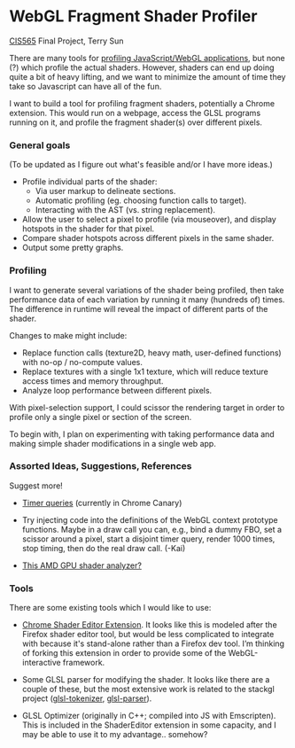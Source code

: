 # WebGL Fragment Shader Profiler
[CIS565][cis565] Final Project, Terry Sun

There are many tools for [profiling JavaScript/WebGL applications][profile], but
none (?) which profile the actual shaders. However, shaders can end up doing
quite a bit of heavy lifting, and we want to minimize the
amount of time they take so Javascript can have all of the fun.

I want to build a tool for profiling fragment shaders, potentially a Chrome
extension. This would run on a webpage, access the GLSL programs running on it,
and profile the fragment shader(s) over different pixels.

  [cis565]: cis565-fall-2015.github.io
  [profile]: http://www.realtimerendering.com/blog/webgl-debugging-and-profiling-tools/

### General goals

(To be updated as I figure out what's feasible and/or I have more ideas.)

* Profile individual parts of the shader:
  * Via user markup to delineate sections.
  * Automatic profiling (eg. choosing function calls to target).
  * Interacting with the AST (vs. string replacement).
* Allow the user to select a pixel to profile (via mouseover), and display
  hotspots in the shader for that pixel.
* Compare shader hotspots across different pixels in the same shader.
* Output some pretty graphs.

### Profiling

I want to generate several variations of the shader being profiled, then take
performance data of each variation by running it many (hundreds of) times. The
difference in runtime will reveal the impact of different parts of the shader.

Changes to make might include:

* Replace function calls (texture2D, heavy math, user-defined functions) with
  no-op / no-compute values.
* Replace textures with a single 1x1 texture, which will reduce texture access
  times and memory throughput.
* Analyze loop performance between different pixels.

With pixel-selection support, I could scissor the rendering target in order to
profile only a single pixel or section of the screen.

To begin with, I plan on experimenting with taking performance data and making
simple shader modifications in a single web app.

### Assorted Ideas, Suggestions, References

Suggest more!

* [Timer queries][timer-queries] (currently in Chrome Canary)
* Try injecting code into the definitions of the WebGL context prototype
  functions. Maybe in a draw call you can, e.g., bind a dummy FBO, set a
  scissor around a pixel, start a disjoint timer query, render 1000 times, stop
  timing, then do the real draw call. (-Kai)
* [This AMD GPU shader analyzer?][amd-analyzer]

  [timer-queries]: https://www.khronos.org/registry/webgl/extensions/EXT_disjoint_timer_query/
  [amd-analyzer]: http://developer.amd.com/tools-and-sdks/graphics-development/gpu-shaderanalyzer/

### Tools

There are some existing tools which I would like to use:

* [Chrome Shader Editor Extension][shader-editor]. It looks like this is modeled
  after the Firefox shader editor tool, but would be less complicated to
  integrate with because it's stand-alone rather than a Firefox dev tool. I’m
  thinking of forking this extension in order to provide some of the
  WebGL-interactive framework.
* Some GLSL parser for modifying the shader. It looks like there are a couple of
  these, but the most extensive work is related to the stackgl project
  ([glsl-tokenizer], [glsl-parser]).
* GLSL Optimizer (originally in C++; compiled into JS with Emscripten). This is
  included in the ShaderEditor extension in some capacity, and I may be able to
  use it to my advantage.. somehow?

  [shader-editor]: https://github.com/spite/ShaderEditorExtension
  [glsl-tokenizer]: https://github.com/stackgl/glsl-tokenizer
  [glsl-parser]: https://github.com/stackgl/glsl-parser

